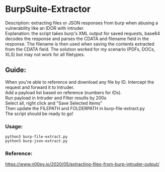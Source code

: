 # BurpSuite-Extractor
Description: extracting files or JSON responses from burp when abusing a vulnerability like an IDOR with intruder. <br>
Explanation: the script takes burp's XML output for saved requests, base64 decodes the response and parses the CDATA and filename field in the response. The filename is then used when saving the contents extracted from the CDATA field. The solution worked for my scenario (PDFs, DOCs, XLS) but may not work for all filetypes. 


## Guide:
When you're able to reference and download any file by ID. Intercept the request and forward it to Intruder. <br>
Add a payload list based on reference (numbers for IDs). <br>
Run payload in Intruder and Filter results by 200s <br>
Select all, right click and "Save Selected Items" <br>
Then update the FILEPATH and FOLDERPATH in burp-file-extract.py <br>
The script should be ready to go! <br>

### Usage:
```
python3 burp-file-extract.py
python3 burp-json-extract.py
```

### Reference:
https://www.n00py.io/2020/05/extracting-files-from-burp-intruder-output/
